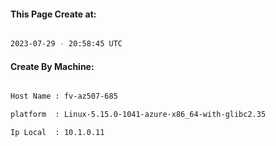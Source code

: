 
   
#### This Page Create at:

```bash

2023-07-29 - 20:58:45 UTC

```

#### Create By Machine:

```bash

Host Name : fv-az507-685

platform  : Linux-5.15.0-1041-azure-x86_64-with-glibc2.35

Ip Local  : 10.1.0.11

```


